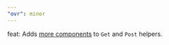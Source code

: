 ```yaml
---
"ovr": minor
---
```


feat: Adds [more components](https://ovr.robino.dev/04-helpers) to `Get` and `Post` helpers.
